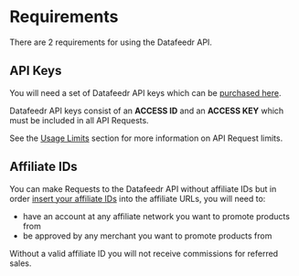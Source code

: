 # Requirements

There are 2 requirements for using the Datafeedr API.

## API Keys

You will need a set of Datafeedr API keys which can be [purchased here](https://members.datafeedr.com/subscribe).

Datafeedr API keys consist of an **ACCESS ID** and an **ACCESS KEY** which must be included in all API Requests.

See the [Usage Limits](#usage-limits) section for more information on API Request limits.

## Affiliate IDs

You can make Requests to the Datafeedr API without affiliate IDs but in order [insert your affiliate IDs](#inserting-affiliate-id) into the affiliate URLs, you will need to:

- have an account at any affiliate network you want to promote products from
- be approved by any merchant you want to promote products from

Without a valid affiliate ID you will not receive commissions for referred sales.
